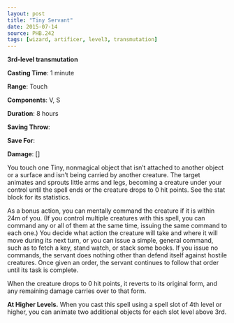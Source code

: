 ```yaml
---
layout: post
title: "Tiny Servant"
date: 2015-07-14
source: PHB.242
tags: [wizard, artificer, level3, transmutation]
---
```


**3rd-level transmutation**

**Casting Time**: 1 minute

**Range**: Touch

**Components**: V, S

**Duration**: 8 hours

**Saving Throw**:

**Save For**:

**Damage**: []

You touch one Tiny, nonmagical object that isn’t attached to another object or a surface and isn’t being carried by another creature. The target animates and
sprouts little arms and legs, becoming a creature under your control until the spell ends or the creature drops to 0 hit points. See the stat block for its statistics.

As a bonus action, you can mentally command the creature if it is within 24m of you. (If you control multiple creatures with this spell, you can command any
or all of them at the same time, issuing the same command to each one.) You decide what action the creature will take and where it will move during its next turn, or
you can issue a simple, general command, such as to fetch a key, stand watch, or stack some books. If you issue no commands, the servant does nothing other than
defend itself against hostile creatures. Once given an order, the servant continues to follow that order until its task is complete.

When the creature drops to 0 hit points, it reverts to its original form, and any remaining damage carries over to that form.

**At Higher Levels.** When you cast this spell using a spell slot of 4th level or higher, you can animate two additional objects for each slot level above 3rd.